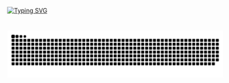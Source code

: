[![Typing SVG](https://readme-typing-svg.demolab.com?letterSpacing=-1px&vCenter=true&font=Fira+Code&duration=2000&pause=1000&width=435&lines=+👋Hi...;🌍+Welcome+to+My+GitHub+Profile;💻+Me+is+Junior+Java+Web+Developer;⏳+U+still+waiting+for+last+message;🙂+Oke,+u+can+go;😁+For+real,+go;☠️+Unbelievable+u+still+wasting+ur+time+here;🚪+Exit+to+ur+right…+Oh+wait,+ur+stuck+here;🧐+Do+I+look+like+Stack+Overflow+to+u?;😎+Coolest+profile+u+have+seen+today+i+see;🤷‍♂️+Still+here?;😅+U+must+be+REALLY+bored;💡+Pro+tip:+Refreshing+doesnt+help;🚀+Keep+going,+ur+doing+great;⏳+Still+loading…;🕒+Just+a+few+more+years;🧭+Time+is+ticking;🔒+Access+denied…+Oh+wait,+wrong+screen;💬+Words+More+words+Endless+words;📉+Productivity:+-100+Entertainment:++100;🤷‍♂️+I+ran+out+of+funny+ideas…+Help+me?;😬+Can+I+stop+typing+now?;👋+Bye!+I+said+BYE!;heh)](https://git.io/typing-svg)
# 
<img src="https://raw.githubusercontent.com/beekaa6/beekaa6/output/snake.svg" width = 1500 alt="Snake animation" />
